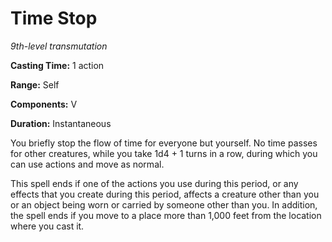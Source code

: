 <title>Time Stop</title>

# Time Stop

_9th-level transmutation_

**Casting Time:** 1 action

**Range:** Self

**Components:** V

**Duration:** Instantaneous

You briefly stop the flow of time for
everyone but yourself. No time passes for
other creatures, while you take 1d4 + 1 turns
in a row, during which you can use actions
and move as
normal.

This spell ends if one of the actions you use
during this period, or any effects that you
create during this period, affects a creature
other than you or an object being worn or
carried by someone other than you. In
addition, the spell ends if you move to a
place more than 1,000 feet from the location
where you cast it.



